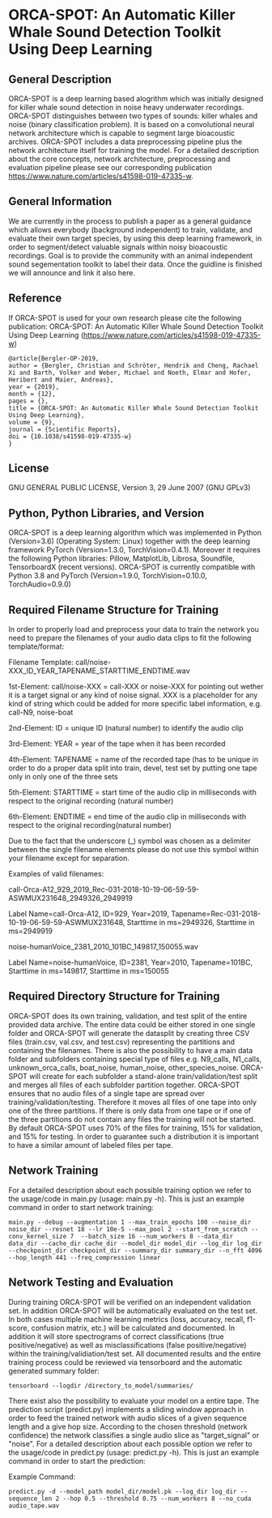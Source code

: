 # ORCA-SPOT: An Automatic Killer Whale Sound Detection Toolkit Using Deep Learning

## General Description
ORCA-SPOT is a deep learning based alogrithm which was initially designed for killer whale sound detection in noise heavy underwater recordings. ORCA-SPOT distinguishes between two types of sounds: killer whales and noise (binary classification problem). It is based on a convolutional neural network architecture which is capable to segment large bioacoustic archives. ORCA-SPOT includes a data preprocessing pipeline plus the network architecture itself for training the model. For a detailed description about the core concepts, network architecture, preprocessing and evaluation pipeline please see our corresponding publication https://www.nature.com/articles/s41598-019-47335-w.


## General Information
We are currently in the process to publish a paper as a general guidance which allows everybody (background independent) to train, validate, and evaluate their own target species, by using this deep learning framework, in order to segment/detect valuable signals within noisy bioacoustic recordings. Goal is to provide the community with an animal independent sound segementation toolkit to label their data. Once the guidline is finished we will announce and link it also here.

## Reference
If ORCA-SPOT is used for your own research please cite the following publication: ORCA-SPOT: An Automatic Killer Whale Sound Detection Toolkit Using Deep Learning (https://www.nature.com/articles/s41598-019-47335-w)

```
@article{Bergler-OP-2019,
author = {Bergler, Christian and Schröter, Hendrik and Cheng, Rachael Xi and Barth, Volker and Weber, Michael and Noeth, Elmar and Hofer, Heribert and Maier, Andreas},
year = {2019},
month = {12},
pages = {},
title = {ORCA-SPOT: An Automatic Killer Whale Sound Detection Toolkit Using Deep Learning},
volume = {9},
journal = {Scientific Reports},
doi = {10.1038/s41598-019-47335-w}
}
```
## License
GNU GENERAL PUBLIC LICENSE, Version 3, 29 June 2007 (GNU GPLv3)

## Python, Python Libraries, and Version
ORCA-SPOT is a deep learning algorithm which was implemented in Python (Version=3.6) (Operating System: Linux) together with the deep learning framework PyTorch (Version=1.3.0, TorchVision=0.4.1). Moreover it requires the following Python libraries: Pillow, MatplotLib, Librosa, Soundfile, TensorboardX (recent versions).
ORCA-SPOT is currently compatible with Python 3.8 and PyTorch (Version=1.9.0, TorchVision=0.10.0, TorchAudio=0.9.0)

## Required Filename Structure for Training
In order to properly load and preprocess your data to train the network you need to prepare the filenames of your audio data clips to fit the following template/format:

Filename Template: call/noise-XXX_ID_YEAR_TAPENAME_STARTTIME_ENDTIME.wav

1st-Element: call/noise-XXX = call-XXX or noise-XXX for pointing out wether it is a target signal or any kind of noise signal. XXX is a placeholder for any kind of string which could be added for more specific label information, e.g. call-N9, noise-boat

2nd-Element: ID = unique ID (natural number) to identify the audio clip

3rd-Element: YEAR = year of the tape when it has been recorded

4th-Element: TAPENAME = name of the recorded tape (has to be unique in order to do a proper data split into train, devel, test set by putting one tape only in only one of the three sets

5th-Element: STARTTIME = start time of the audio clip in milliseconds with respect to the original recording (natural number)

6th-Element: ENDTIME = end time of the audio clip in milliseconds with respect to the original recording(natural number)

Due to the fact that the underscore (_) symbol was chosen as a delimiter between the single filename elements please do not use this symbol within your filename except for separation.

Examples of valid filenames:

call-Orca-A12_929_2019_Rec-031-2018-10-19-06-59-59-ASWMUX231648_2949326_2949919

Label Name=call-Orca-A12, ID=929, Year=2019, Tapename=Rec-031-2018-10-19-06-59-59-ASWMUX231648, Starttime in ms=2949326, Starttime in ms=2949919

noise-humanVoice_2381_2010_101BC_149817_150055.wav

Label Name=noise-humanVoice, ID=2381, Year=2010, Tapename=101BC, Starttime in ms=149817, Starttime in ms=150055

## Required Directory Structure for Training
ORCA-SPOT does its own training, validation, and test split of the entire provided data archive. The entire data could be either stored in one single folder and ORCA-SPOT will generate the datasplit by creating three CSV files (train.csv, val.csv, and test.csv) representing the partitions and containing the filenames. There is also the possibility to have a main data folder and subfolders containing special type of files e.g. N9_calls, N1_calls, unknown_orca_calls, boat_noise, human_noise, other_species_noise. ORCA-SPOT will create for each subfolder a stand-alone train/validation/test split and merges all files of each subfolder partition together. ORCA-SPOT ensures that no audio files of a single tape are spread over training/validation/testing. Therefore it moves all files of one tape into only one of the three partitions. If there is only data from one tape or if one of the three partitions do not contain any files the training will not be started. By default ORCA-SPOT uses 70% of the files for training, 15% for validation, and 15% for testing. In order to guarantee such a distribution it is important to have a similar amount of labeled files per tape.

## Network Training
For a detailed description about each possible training option we refer to the usage/code in main.py (usage: main.py -h). This is just an example command in order to start network training:

```main.py --debug --augmentation 1 --max_train_epochs 100 --noise_dir noise_dir --resnet 18 --lr 10e-5 --max_pool 2 --start_from_scratch --conv_kernel_size 7  --batch_size 16 --num_workers 8 --data_dir data_dir --cache_dir cache_dir --model_dir model_dir --log_dir log_dir --checkpoint_dir checkpoint_dir --summary_dir summary_dir --n_fft 4096 --hop_length 441 --freq_compression linear```

## Network Testing and Evaluation
During training ORCA-SPOT will be verified on an independent validation set. In addition ORCA-SPOT will be automatically evaluated on the test set. In both cases multiple machine learning metrics (loss, accuracy, recall, f1-score, confusion matrix, etc.) will be calculated and documented. In addition it will store spectrograms of correct classifications (true positive/negative) as well as misclassifications (false positive/negative)  within the training/validiation/test set. All documented results and the entire training process could be reviewed via tensorboard and the automatic generated summary folder:

```tensorboard --logdir /directory_to_model/summaries/```

There exist also the possibility to evaluate your model on a entire tape. The prediction script (predict.py) implements a sliding window approach in order to feed the trained network  with audio slices of a given sequence length and a give hop size. According to the chosen threshold  (network confidence) the network classifies a single audio slice as "target_signal" or "noise". For a detailed description about each possible option we refer to the usage/code in predict.py (usage: predict.py -h). This is just an example command in order to start the prediction:

Example Command:

```predict.py -d --model_path model_dir/model.pk --log_dir log_dir --sequence_len 2 --hop 0.5 --threshold 0.75 --num_workers 8 --no_cuda audio_tape.wav```

